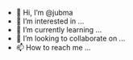 - 👋 Hi, I’m @jubma
- 👀 I’m interested in ...
- 🌱 I’m currently learning ...
- 💞️ I’m looking to collaborate on ...
- 📫 How to reach me ...

<!---
jubma/jubma is a ✨ special ✨ repository because its `README.md` (this file) appears on your GitHub profile.
You can click the Preview link to take a look at your changes.
--->
